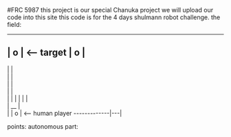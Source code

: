 #FRC 5987
this project is our special Chanuka project 
we will upload our code into this site
this code is for the 4 days shulmann robot challenge.
the field:

-----
| o |  <--  target
| o |
------------------
|                |                                         
|                |                             
|                |  
|                |  
|                |
|                |
|                |  
|             __ |  
|            | o |  <-- human player
-------------|---|

points:
autonomous part:

